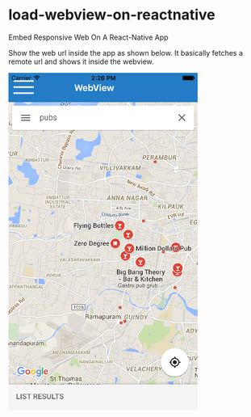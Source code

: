 # load-webview-on-reactnative
Embed Responsive Web On A React-Native App

Show the web url inside the app as shown below. It basically fetches a remote url and shows it inside the webview.

![alt text](https://github.com/sathyapriya31/load-webview-on-reactnative/blob/master/WebViewExample/Image/imgpsh_fullsize.png "Webview Screenshot")
